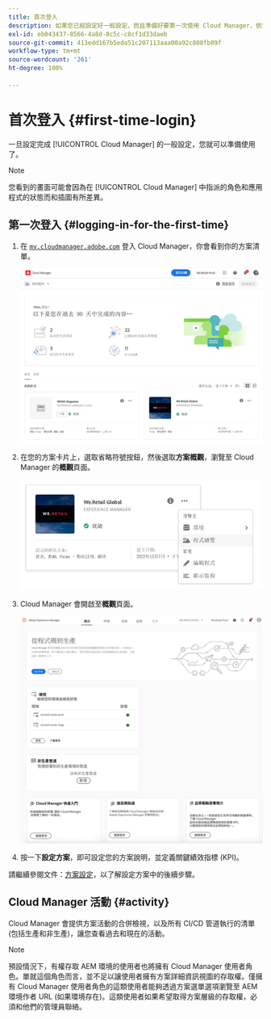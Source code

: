 ```yaml
---
title: 首次登入
description: 如果您已經設定好一般設定，而且準備好要第一次使用 Cloud Manager，依照本頁面的說明進行。
exl-id: eb043437-8566-4a8d-8c5c-c8cf1d33daeb
source-git-commit: 413edd167b5eda51c207113aaa00a92c808fb09f
workflow-type: tm+mt
source-wordcount: '261'
ht-degree: 100%

---
```



# 首次登入 {#first-time-login}

一旦設定完成 [!UICONTROL Cloud Manager] 的一般設定，您就可以準備使用了。

>[!NOTE]
>
>您看到的畫面可能會因為在 [!UICONTROL Cloud Manager] 中指派的角色和應用程式的狀態而和插圖有所差異。

## 第一次登入 {#logging-in-for-the-first-time}

1. 在 [`my.cloudmanager.adobe.com`](https://my.cloudmanager.adobe.com/) 登入 Cloud Manager，你會看到你的方案清單。

   ![Cloud Manager 主控台](/help/assets/cloud-manager-console.png)

1. 在您的方案卡片上，選取省略符號按鈕，然後選取&#x200B;**方案概觀**，瀏覽至 Cloud Manager 的&#x200B;**概觀**&#x200B;頁面。

   ![Cloud Manager 選項](/help/assets/program-overview-option.png)

1. Cloud Manager 會開啟至&#x200B;**概觀**&#x200B;頁面。

   ![Cloud Manager 概觀頁面](/help/assets/FirstLogin1.png)

1. 按一下&#x200B;**設定方案**，即可設定您的方案說明，並定義關鍵績效指標 (KPI)。

請繼續參閱文件：[方案設定](/help/getting-started/program-setup.md)，以了解設定方案中的後續步驟。

## Cloud Manager 活動 {#activity}

Cloud Manager 會提供方案活動的合併檢視，以及所有 CI/CD 管道執行的清單 (包括生產和非生產)，讓您查看過去和現在的活動。

>[!NOTE]
>
>預設情況下，有權存取 AEM 環境的使用者也將擁有 Cloud Manager 使用者角色。單就這個角色而言，並不足以讓使用者擁有方案詳細資訊視圖的存取權。僅擁有 Cloud Manager 使用者角色的這類使用者能夠透過方案選單選項瀏覽至 AEM 環境作者 URL (如果環境存在)。這類使用者如果希望取得方案層級的存取權，必須和他們的管理員聯絡。
